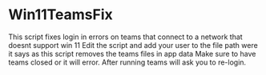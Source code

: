 # Win11TeamsFix
This script fixes login in errors on teams that connect to a network that doesnt support win 11
Edit the script and add your user to the file path were it says as this script removes the teams files in app data
Make sure to have teams closed or it will error.
After running teams will ask you to re-login.
